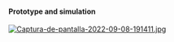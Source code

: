 #### Prototype and simulation

[![Captura-de-pantalla-2022-09-08-191411.jpg](https://i.postimg.cc/13kbMcZ7/Captura-de-pantalla-2022-09-08-191411.jpg)](https://postimg.cc/G4jMmDtv)